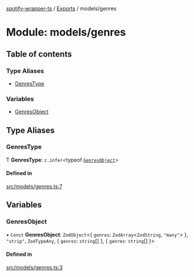 [spotify-wrapper-ts](../README.md) / [Exports](../modules.md) / models/genres

# Module: models/genres

## Table of contents

### Type Aliases

- [GenresType](models_genres.md#genrestype)

### Variables

- [GenresObject](models_genres.md#genresobject)

## Type Aliases

### GenresType

Ƭ **GenresType**: `z.infer`<typeof [`GenresObject`](models_genres.md#genresobject)\>

#### Defined in

[src/models/genres.ts:7](https://github.com/XzavierDunn/spotify-wrapper-ts/blob/7ece3b9/src/models/genres.ts#L7)

## Variables

### GenresObject

• `Const` **GenresObject**: `ZodObject`<{ `genres`: `ZodArray`<`ZodString`, ``"many"``\>  }, ``"strip"``, `ZodTypeAny`, { `genres`: `string`[]  }, { `genres`: `string`[]  }\>

#### Defined in

[src/models/genres.ts:3](https://github.com/XzavierDunn/spotify-wrapper-ts/blob/7ece3b9/src/models/genres.ts#L3)
